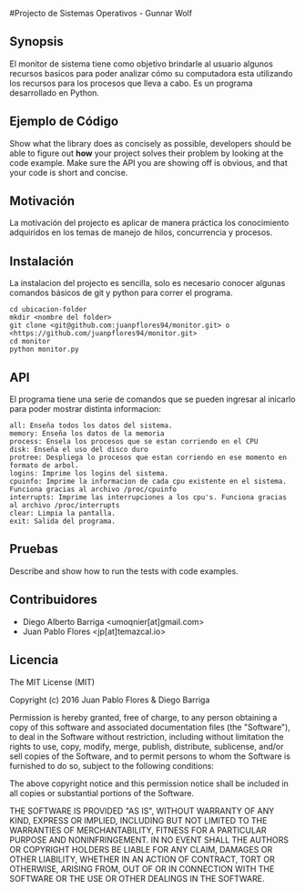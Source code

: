 #Projecto de Sistemas Operativos - Gunnar Wolf

## Synopsis
El monitor de sistema tiene como objetivo brindarle al usuario algunos recursos basicos para poder analizar cómo su computadora esta utilizando los recursos para los procesos que lleva a cabo. Es un programa desarrollado en Python.

## Ejemplo de Código

Show what the library does as concisely as possible, developers should be able to figure out **how** your project solves their problem by looking at the code example. Make sure the API you are showing off is obvious, and that your code is short and concise.

## Motivación

La motivación del projecto es aplicar de manera práctica los conocimiento adquiridos en los temas de manejo de hilos, concurrencia y procesos. 

## Instalación
La instalacion del projecto es sencilla, solo es necesario conocer algunas comandos básicos de git y python para correr el programa. 
```
cd ubicacion-folder
mkdir <nombre del folder>
git clone <git@github.com:juanpflores94/monitor.git> o <https://github.com/juanpflores94/monitor.git>
cd monitor
python monitor.py
```
## API 
El programa tiene una serie de comandos que se pueden ingresar al inicarlo para poder mostrar distinta informacion:
```
all: Enseña todos los datos del sistema.
memory: Enseña los datos de la memoria
process: Ensela los procesos que se estan corriendo en el CPU
disk: Enseña el uso del disco duro
protree: Despliega lo procesos que estan corriendo en ese momento en formato de arbol.
logins: Imprime los logins del sistema.
cpuinfo: Imprime la informacion de cada cpu existente en el sistema. Funciona gracias al archivo /proc/cpuinfo
interrupts: Imprime las interrupciones a los cpu's. Funciona gracias al archivo /proc/interrupts
clear: Limpia la pantalla.
exit: Salida del programa.
```

## Pruebas

Describe and show how to run the tests with code examples.

## Contribuidores
- Diego Alberto Barriga <umoqnier[at]gmail.com>
- Juan Pablo Flores <jp[at]temazcal.io>


## Licencia 

The MIT License (MIT)

Copyright (c) 2016 Juan Pablo Flores & Diego Barriga

Permission is hereby granted, free of charge, to any person obtaining a copy of this software and associated documentation files (the "Software"), to deal in the Software without restriction, including without limitation the rights to use, copy, modify, merge, publish, distribute, sublicense, and/or sell copies of the Software, and to permit persons to whom the Software is furnished to do so, subject to the following conditions:

The above copyright notice and this permission notice shall be included in all copies or substantial portions of the Software.

THE SOFTWARE IS PROVIDED "AS IS", WITHOUT WARRANTY OF ANY KIND, EXPRESS OR IMPLIED, INCLUDING BUT NOT LIMITED TO THE WARRANTIES OF MERCHANTABILITY, FITNESS FOR A PARTICULAR PURPOSE AND NONINFRINGEMENT. IN NO EVENT SHALL THE AUTHORS OR COPYRIGHT HOLDERS BE LIABLE FOR ANY CLAIM, DAMAGES OR OTHER LIABILITY, WHETHER IN AN ACTION OF CONTRACT, TORT OR OTHERWISE, ARISING FROM, OUT OF OR IN CONNECTION WITH THE SOFTWARE OR THE USE OR OTHER DEALINGS IN THE SOFTWARE.